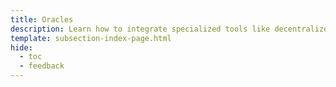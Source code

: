 ```yaml
---
title: Oracles
description: Learn how to integrate specialized tools like decentralized price feed Oracles to provide asset price feeds to builders and users of your Tanssi Appchain.
template: subsection-index-page.html
hide:
  - toc
  - feedback
---
```

